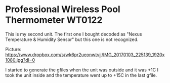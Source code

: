 # Professional Wireless Pool Thermometer WT0122

This is my second unit. The first one I bought decoded as "Nexus Temperature & Humidity Sensor" 
but this one is not recognized.

Picture:
https://www.dropbox.com/s/wk6pr2ueonwtvjj/IMG_20170103_225139_1920x1080.jpg?dl=0

I started to generate the gfiles when the unit was outside and it was +1C
I took the unit inside and the temperature went up to +15C in the last
gfile.




